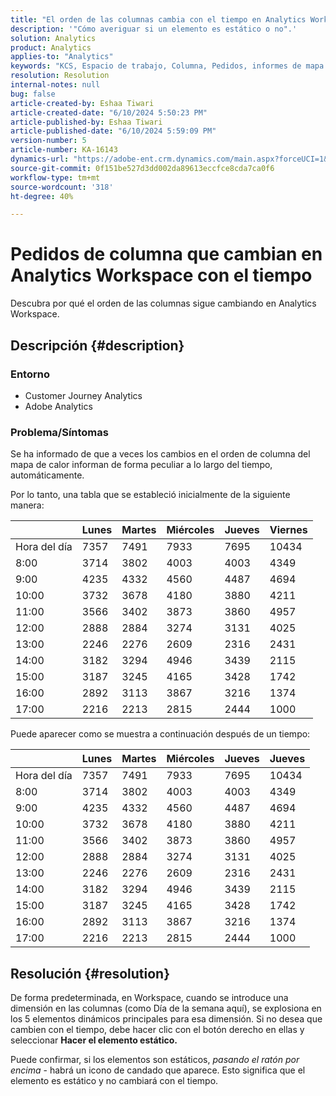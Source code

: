 ```yaml
---
title: "El orden de las columnas cambia con el tiempo en Analytics Workspace"
description: '"Cómo averiguar si un elemento es estático o no".'
solution: Analytics
product: Analytics
applies-to: "Analytics"
keywords: "KCS, Espacio de trabajo, Columna, Pedidos, informes de mapa de calor, dimensión, espacio de trabajo"
resolution: Resolution
internal-notes: null
bug: false
article-created-by: Eshaa Tiwari
article-created-date: "6/10/2024 5:50:23 PM"
article-published-by: Eshaa Tiwari
article-published-date: "6/10/2024 5:59:09 PM"
version-number: 5
article-number: KA-16143
dynamics-url: "https://adobe-ent.crm.dynamics.com/main.aspx?forceUCI=1&pagetype=entityrecord&etn=knowledgearticle&id=b37545e7-5127-ef11-840a-00224803cdc1"
source-git-commit: 0f151be527d3dd002da89613eccfce8cda7ca0f6
workflow-type: tm+mt
source-wordcount: '318'
ht-degree: 40%

---
```


# Pedidos de columna que cambian en Analytics Workspace con el tiempo


Descubra por qué el orden de las columnas sigue cambiando en Analytics Workspace.

## Descripción {#description}


### <b>Entorno</b>

- Customer Journey Analytics
- Adobe Analytics


### <b>Problema/Síntomas</b>

Se ha informado de que a veces los cambios en el orden de columna del mapa de calor informan de forma peculiar a lo largo del tiempo, automáticamente.

Por lo tanto, una tabla que se estableció inicialmente de la siguiente manera:


|   | Lunes | Martes | Miércoles | Jueves | Viernes |
| --- | --- | --- | --- | --- | --- |
| Hora del día | 7357 | 7491 | 7933 | 7695 | 10434 |
| 8:00 | 3714 | 3802 | 4003 | 4003 | 4349 |
| 9:00 | 4235 | 4332 | 4560 | 4487 | 4694 |
| 10:00 | 3732 | 3678 | 4180 | 3880 | 4211 |
| 11:00 | 3566 | 3402 | 3873 | 3860 | 4957 |
| 12:00 | 2888 | 2884 | 3274 | 3131 | 4025 |
| 13:00 | 2246 | 2276 | 2609 | 2316 | 2431 |
| 14:00 | 3182 | 3294 | 4946 | 3439 | 2115 |
| 15:00 | 3187 | 3245 | 4165 | 3428 | 1742 |
| 16:00 | 2892 | 3113 | 3867 | 3216 | 1374 |
| 17:00 | 2216 | 2213 | 2815 | 2444 | 1000 |


Puede aparecer como se muestra a continuación después de un tiempo:


|   | Lunes | Martes | Miércoles | Jueves | Jueves |
| --- | --- | --- | --- | --- | --- |
| Hora del día | 7357 | 7491 | 7933 | 7695 | 10434 |
| 8:00 | 3714 | 3802 | 4003 | 4003 | 4349 |
| 9:00 | 4235 | 4332 | 4560 | 4487 | 4694 |
| 10:00 | 3732 | 3678 | 4180 | 3880 | 4211 |
| 11:00 | 3566 | 3402 | 3873 | 3860 | 4957 |
| 12:00 | 2888 | 2884 | 3274 | 3131 | 4025 |
| 13:00 | 2246 | 2276 | 2609 | 2316 | 2431 |
| 14:00 | 3182 | 3294 | 4946 | 3439 | 2115 |
| 15:00 | 3187 | 3245 | 4165 | 3428 | 1742 |
| 16:00 | 2892 | 3113 | 3867 | 3216 | 1374 |
| 17:00 | 2216 | 2213 | 2815 | 2444 | 1000 |



## Resolución {#resolution}


De forma predeterminada, en Workspace, cuando se introduce una dimensión en las columnas (como Día de la semana aquí), se explosiona en los 5 elementos dinámicos principales para esa dimensión. Si no desea que cambien con el tiempo, debe hacer clic con el botón derecho en ellas y seleccionar <b>Hacer el elemento estático.</b>

Puede confirmar, si los elementos son estáticos, *pasando el ratón por encima* - habrá un icono de candado que aparece. Esto significa que el elemento es estático y no cambiará con el tiempo.
